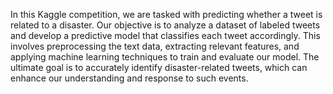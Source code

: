In this Kaggle competition, we are tasked with predicting whether a tweet is related to a disaster. Our objective is to analyze a dataset of labeled tweets and develop a predictive model that classifies each tweet accordingly. This involves preprocessing the text data, extracting relevant features, and applying machine learning techniques to train and evaluate our model. The ultimate goal is to accurately identify disaster-related tweets, which can enhance our understanding and response to such events.
